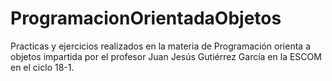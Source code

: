 # ProgramacionOrientadaObjetos
Practicas y ejercicios realizados en la materia de Programación orienta a objetos impartida por el profesor  Juan Jesús Gutiérrez García en la ESCOM en el ciclo 18-1. 
